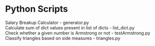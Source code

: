 # Python Scripts
Salary Breakup Calculator - generator.py  
Calculate sum of dict values present in list of dicts - list_dict.py  
Check whether a given number is Armstrong or not - testArmstrong.py  
Classify triangles based on side measures - triangles.py
